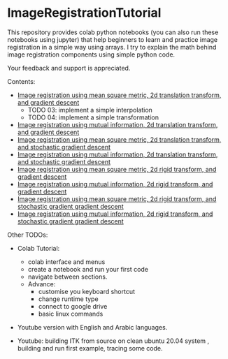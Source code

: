# ImageRegistrationTutorial

This repository provides colab python notebooks (you can also run these notebooks using jupyter) that help beginners to learn and practice image registration in a simple way using arrays. I try to explain the math behind image registration components using simple python code.

Your feedback and support is appreciated. 

Contents: 

* [Image registration using mean square metric, 2d translation transform, and gradient descent](https://github.com/MedicalImageAnalysisTutorials/ImageRegistrationTutorial/blob/master/m2p_image_registration_example.ipynb)
  - TODO 03: implement a simple interpolation
  - TODO 04: implement a simple transformation
* [Image registration using mutual information, 2d translation transform, and gradient descent]()
* [Image registration using mean square metric, 2d translation transform, and stochastic gradient descent]()
* [Image registration using mutual information, 2d translation transform, and stochastic gradient descent]()
* [Image registration using mean square metric, 2d rigid transform, and gradient descent]()
* [Image registration using mutual information, 2d rigid transform, and gradient descent]()
* [Image registration using mean square metric, 2d rigid transform, and stochastic gradient gradient descent]()
* [Image registration using mutual information, 2d rigid transform, and stochastic gradient gradient descent]()


Other TODOs:
- Colab Tutorial:
  - colab interface and menus 
  - create a notebook and run your first code
  - navigate between sections.
  - Advance: 
    - customise you keyboard shortcut
    - change runtime type
    - connect to google drive
    - basic linux commands

- Youtube version with English and Arabic languages.
- Youtube: building ITK from source on clean ubuntu 20.04 system , building and run first example, tracing some code.




  
